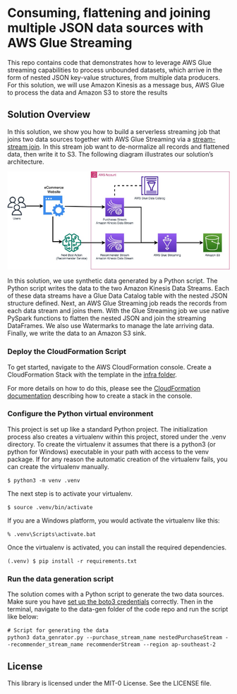 # Consuming, flattening and joining multiple JSON data sources with AWS Glue Streaming
This repo contains code that demonstrates how to leverage AWS Glue streaming capabilities to process unbounded datasets, which arrive in the form of nested JSON key-value structures, 
from multiple data producers. For this solution, we will use Amazon Kinesis as a message bus, AWS Glue to process the data and Amazon S3 to store the results

## Solution Overview
In this solution, we show you how to build a serverless streaming job that joins two data sources together with AWS Glue Streaming via a [stream-stream join](https://spark.apache.org/docs/latest/structured-streaming-programming-guide.html#stream-stream-joins). 
In this stream job want to de-normalize all records and flattened data, then write it to S3. The following diagram illustrates our solution’s architecture.

![Alt text](docs/images/nested_joins_diagrams_architecture.jpg?raw=true "Title")

In this solution, we use synthetic data generated by a Python script. The Python script writes the data to the two Amazon Kinesis Data Streams. 
Each of these data streams have a Glue Data Catalog table with the nested JSON structure defined. 
Next, an AWS Glue Streaming job reads the records from each data stream and joins them. 
With the Glue Streaming job we use native PySpark functions to flatten the nested JSON and join the streaming DataFrames. 
We also use Watermarks to manage the late arriving data. Finally, we write the data to an Amazon S3 sink.

### Deploy the CloudFormation Script

To get started, navigate to the AWS CloudFormation console. Create a CloudFormation Stack with the template in the [infra folder](../infra/Glue_Streaming_Joining_Nested_Data_cf.yaml).

For more details on how to do this, please see the [CloudFormation documentation](https://docs.aws.amazon.com/AWSCloudFormation/latest/UserGuide/cfn-console-create-stack.html) describing how to create a stack in the console.

### Configure the Python virtual environment
This project is set up like a standard Python project. 
The initialization process also creates a virtualenv within this project, 
stored under the .venv directory. 
To create the virtualenv it assumes that there is a python3 (or python for Windows) 
executable in your path with access to the venv package. 
If for any reason the automatic creation of the virtualenv fails, you can create the virtualenv manually.
 
```
$ python3 -m venv .venv
```

The next step is to activate your virtualenv.

```
$ source .venv/bin/activate
```
If you are a Windows platform, you would activate the virtualenv like this:
```
% .venv\Scripts\activate.bat
```
Once the virtualenv is activated, you can install the required dependencies.

```
(.venv) $ pip install -r requirements.txt
```

### Run the data generation script
The solution comes with a Python script to generate the two data sources. 
Make sure you have [set up the boto3 credentials](https://boto3.amazonaws.com/v1/documentation/api/latest/guide/credentials.html) correctly. Then in the terminal, navigate to the data-gen folder of the code repo and run the script like below:

```
# Script for generating the data
python3 data_genrator.py --purchase_stream_name nestedPurchaseStream --recommender_stream_name recommenderStream --region ap-southeast-2
```

## License
This library is licensed under the MIT-0 License. See the LICENSE file.
